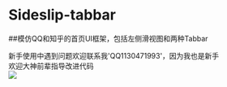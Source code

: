# Sideslip-tabbar
##模仿QQ和知乎的首页UI框架，包括左侧滑视图和两种Tabbar

新手使用中遇到问题欢迎联系我'QQ1130471993'，因为我也是新手<br>
欢迎大神前辈指导改进代码<br>
![](https://github.com/BigabilityLiu/Sideslip-tabbar/tree/master/Sideslip%26TabbarLikeQQDemo/sideSlipeLikeQQ.gif)

